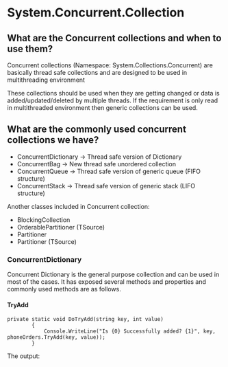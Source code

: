 # System.Concurrent.Collection
## What are the Concurrent collections and when to use them?
Concurrent collections (Namespace: System.Collections.Concurrent) are basically thread safe collections and are designed to be used in multithreading environment

These collections should be used when they are getting changed or data is added/updated/deleted by multiple threads. If the requirement is only read in multithreaded environment then generic collections can be used.

## What are the commonly used concurrent collections we have?
- ConcurrentDictionary -> Thread safe version of Dictionary
- ConcurrentBag -> New thread safe unordered collection
- ConcurrentQueue -> Thread safe version of generic queue (FIFO structure)
- ConcurrentStack -> Thread safe version of generic stack (LIFO structure)

Another classes included in Concurrent collection:

- BlockingCollection 
- OrderablePartitioner (TSource) 
- Partitioner 
- Partitioner (TSource)

### ConcurrentDictionary

Concurrent Dictionary is the general purpose collection and can be used in most of the cases. It has exposed several methods and properties and commonly used methods are as follows.

#### TryAdd
~~~
private static void DoTryAdd(string key, int value)  
        {  
            Console.WriteLine("Is {0} Successfully added? {1}", key, phoneOrders.TryAdd(key, value));  
        }  
~~~
The output:


